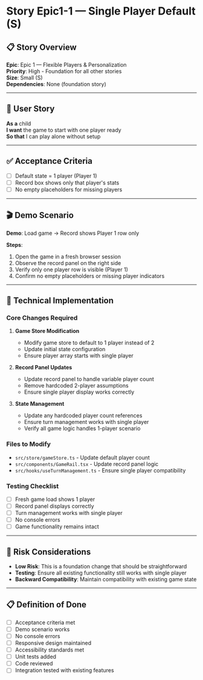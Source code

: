 # Story Epic1-1 — Single Player Default (S)

## 📋 Story Overview

**Epic**: Epic 1 — Flexible Players & Personalization  
**Priority**: High - Foundation for all other stories  
**Size**: Small (S)  
**Dependencies**: None (foundation story)

---

## 🎯 User Story

**As a** child  
**I want** the game to start with one player ready  
**So that** I can play alone without setup

---

## ✅ Acceptance Criteria

- [ ] Default state = 1 player (Player 1)
- [ ] Record box shows only that player's stats
- [ ] No empty placeholders for missing players

---

## 🎬 Demo Scenario

**Demo**: Load game → Record shows Player 1 row only

**Steps**:
1. Open the game in a fresh browser session
2. Observe the record panel on the right side
3. Verify only one player row is visible (Player 1)
4. Confirm no empty placeholders or missing player indicators

---

## 🔧 Technical Implementation

### Core Changes Required

1. **Game Store Modification**
   - Modify game store to default to 1 player instead of 2
   - Update initial state configuration
   - Ensure player array starts with single player

2. **Record Panel Updates**
   - Update record panel to handle variable player count
   - Remove hardcoded 2-player assumptions
   - Ensure single player display works correctly

3. **State Management**
   - Update any hardcoded player count references
   - Ensure turn management works with single player
   - Verify all game logic handles 1-player scenario

### Files to Modify

- `src/store/gameStore.ts` - Update default player count
- `src/components/GameRail.tsx` - Update record panel logic
- `src/hooks/useTurnManagement.ts` - Ensure single player compatibility

### Testing Checklist

- [ ] Fresh game load shows 1 player
- [ ] Record panel displays correctly
- [ ] Turn management works with single player
- [ ] No console errors
- [ ] Game functionality remains intact

---

## 🚨 Risk Considerations

- **Low Risk**: This is a foundation change that should be straightforward
- **Testing**: Ensure all existing functionality still works with single player
- **Backward Compatibility**: Maintain compatibility with existing game state

---

## 📋 Definition of Done

- [ ] Acceptance criteria met
- [ ] Demo scenario works
- [ ] No console errors
- [ ] Responsive design maintained
- [ ] Accessibility standards met
- [ ] Unit tests added
- [ ] Code reviewed
- [ ] Integration tested with existing features
